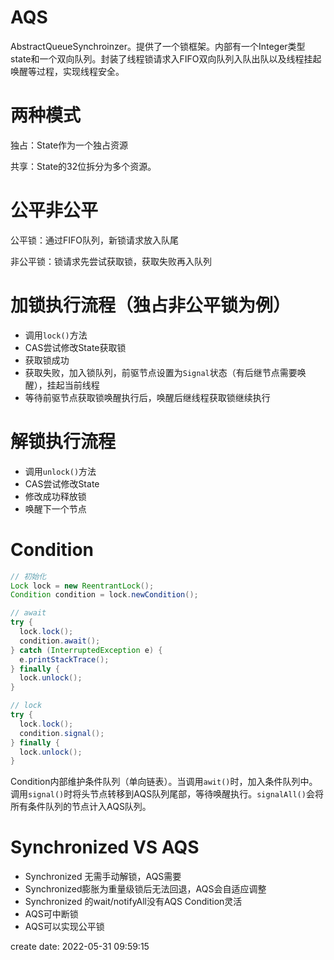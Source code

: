 # AQS

AbstractQueueSynchroinzer。提供了一个锁框架。内部有一个Integer类型state和一个双向队列。封装了线程锁请求入FIFO双向队列入队出队以及线程挂起唤醒等过程，实现线程安全。

# **两种模式**

独占：State作为一个独占资源

共享：State的32位拆分为多个资源。

# **公平非公平**

公平锁：通过FIFO队列，新锁请求放入队尾

非公平锁：锁请求先尝试获取锁，获取失败再入队列

# **加锁执行流程**（独占非公平锁为例）

- 调用`lock()`方法
- CAS尝试修改State获取锁
- 获取锁成功
- 获取失败，加入锁队列，前驱节点设置为`Signal`状态（有后继节点需要唤醒），挂起当前线程
- 等待前驱节点获取锁唤醒执行后，唤醒后继线程获取锁继续执行

# **解锁执行流程**

- 调用`unlock()`方法
- CAS尝试修改State
- 修改成功释放锁
- 唤醒下一个节点

# Condition

```java
// 初始化
Lock lock = new ReentrantLock();
Condition condition = lock.newCondition();

// await
try {
  lock.lock();
  condition.await();
} catch (InterruptedException e) {
  e.printStackTrace();
} finally {
  lock.unlock();
}

// lock
try {
  lock.lock();
  condition.signal();
} finally {
  lock.unlock();
}
```

Condition内部维护条件队列（单向链表）。当调用`awit()`时，加入条件队列中。调用`signal()`时将头节点转移到AQS队列尾部，等待唤醒执行。`signalAll()`会将所有条件队列的节点计入AQS队列。



# Synchronized VS AQS

- Synchronized 无需手动解锁，AQS需要
- Synchronized膨胀为重量级锁后无法回退，AQS会自适应调整
- Synchronized 的wait/notifyAll没有AQS Condition灵活
- AQS可中断锁
- AQS可以实现公平锁

create date: 2022-05-31 09:59:15